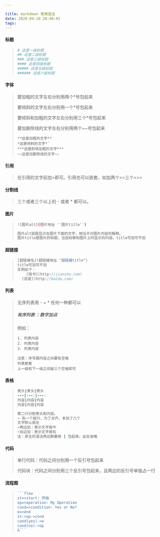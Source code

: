 ```yaml
---

title: markdown 常用语法
date: 2020-04-10 20:46:01
tags:
---
```


#### 标题 

> ```bash
> # 这是一级标题
> ## 这是二级标题
> ### 这是三级标题
> #### 这是四级标题
> ##### 这是五级标题
> ###### 这是六级标题
> ```

#### 字体

> 要加粗的文字左右分别用两个*号包起来
>
> 要倾斜的文字左右分别用一个*号包起来
>
> 要倾斜和加粗的文字左右分别用三个*号包起来
>
> 要加删除线的文字左右分别用两个~~号包起来
>
> ```textundefined
> **这是加粗的文字**
> *这是倾斜的文字*`
> ***这是斜体加粗的文字***
> ~~这是加删除线的文字~~
> ```

#### 引用

> 在引用的文字前加>即可。引用也可以嵌套，如加两个>>三个>>>

#### 分割线

> 三个或者三个以上的 - 或者 * 都可以。

#### 图片

> ```bash
> ![图片alt](图片地址 ''图片title'')
> 
> 图片alt就是显示在图片下面的文字，相当于对图片内容的解释。
> 图片title是图片的标题，当鼠标移到图片上时显示的内容。title可加可不加
> ```

<!--more-->

#### 超链接

> ```csharp
> [超链接名](超链接地址 "超链接title")
> title可加可不加
> 实例如下：
>     [简书](http://jianshu.com)
> 	[百度](http://baidu.com)
> ```

#### 列表

> 无序列表用 - + * 任何一种都可以
>
> ##### 有序列表 ：数字加点
>
> 例如：
>
> ```undefined
> 1. 列表内容
> 2. 列表内容
> 3. 列表内容
> 
> 注意：序号跟内容之间要有空格
> 列表嵌套
> 上一级和下一级之间敲三个空格即可
> ```

#### 表格

> ```ruby
> 表头|表头|表头
> ---|:--:|---:
> 内容|内容|内容
> 内容|内容|内容
> 
> 第二行分割表头和内容。
> - 有一个就行，为了对齐，多加了几个
> 文字默认居左
> -两边加：表示文字居中
> -右边加：表示文字居右
> 注：原生的语法两边都要用 | 包起来。此处省略
> ```

#### 代码

> 单行代码：代码之间分别用一个反引号包起来
>
> 代码块：代码之间分别用三个反引号包起来，且两边的反引号单独占一行

#### 流程图

> ~~~php
> ```flow
> st=>start: 开始
> op=>operation: My Operation
> cond=>condition: Yes or No?
> e=>end
> st->op->cond
> cond(yes)->e
> cond(no)->op
> &```
> ~~~